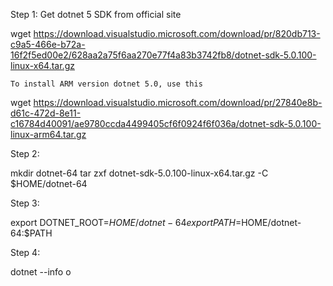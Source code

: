 Step 1: 
	Get dotnet 5 SDK from official site

wget https://download.visualstudio.microsoft.com/download/pr/820db713-c9a5-466e-b72a-16f2f5ed00e2/628aa2a75f6aa270e77f4a83b3742fb8/dotnet-sdk-5.0.100-linux-x64.tar.gz

	To install ARM version dotnet 5.0, use this

wget https://download.visualstudio.microsoft.com/download/pr/27840e8b-d61c-472d-8e11-c16784d40091/ae9780ccda4499405cf6f0924f6f036a/dotnet-sdk-5.0.100-linux-arm64.tar.gz


Step 2: 

mkdir dotnet-64
tar zxf dotnet-sdk-5.0.100-linux-x64.tar.gz -C $HOME/dotnet-64


Step 3:

export DOTNET_ROOT=$HOME/dotnet-64
export PATH=$HOME/dotnet-64:$PATH


Step 4:

dotnet --info o